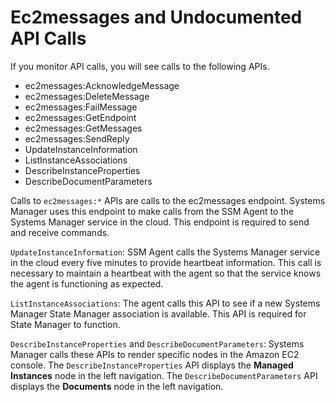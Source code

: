 # Ec2messages and Undocumented API Calls<a name="systems-manager-setting-up-messageAPIs"></a>

If you monitor API calls, you will see calls to the following APIs\.
+ ec2messages:AcknowledgeMessage
+ ec2messages:DeleteMessage
+ ec2messages:FailMessage
+ ec2messages:GetEndpoint
+ ec2messages:GetMessages
+ ec2messages:SendReply
+ UpdateInstanceInformation
+ ListInstanceAssociations
+ DescribeInstanceProperties
+ DescribeDocumentParameters

Calls to `ec2messages:*` APIs are calls to the ec2messages endpoint\. Systems Manager uses this endpoint to make calls from the SSM Agent to the Systems Manager service in the cloud\. This endpoint is required to send and receive commands\.

`UpdateInstanceInformation`: SSM Agent calls the Systems Manager service in the cloud every five minutes to provide heartbeat information\. This call is necessary to maintain a heartbeat with the agent so that the service knows the agent is functioning as expected\. 

`ListInstanceAssociations`: The agent calls this API to see if a new Systems Manager State Manager association is available\. This API is required for State Manager to function\.

`DescribeInstanceProperties` and `DescribeDocumentParameters`: Systems Manager calls these APIs to render specific nodes in the Amazon EC2 console\. The `DescribeInstanceProperties` API displays the **Managed Instances** node in the left navigation\. The `DescribeDocumentParameters` API displays the **Documents** node in the left navigation\.